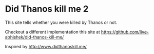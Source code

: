 # Did Thanos kill me 2
This site tells whether you were killed by Thanos or not.

Checkout a different implementation this site at
https://github.com/live-abhishek/did-thanos-kill-me/

Inspired by http://www.didthanoskill.me/
